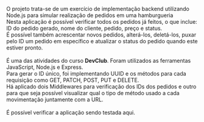 <p>O projeto trata-se de um exercício de implementação backend utilizando Node.js para simular realização de pedidos em uma hamburgueria<br>
Nesta aplicação é possível verificar todos os pedidos já feitos, o que inclue: ID do pedido gerado, nome do cliente, pedido, preço e status. <br>
É possível também acrescentar novos pedidos, alterá-los, deletá-los, puxar pelo ID um pedido em específico e atualizar o status do pedido quando este estiver pronto.
  <br>
  <br>
É uma das atividades do curso <b>DevClub</b>. Foram utilizados as ferramentas JavaScript, Node.js e Express. <br>
Para gerar o ID único, foi implementando UUID e os métodos para cada requisição como GET, PATCH, POST, PUT e DELETE.<br>
Há aplicado dois Middlewares para verificação dos IDs dos pedidos e outro para que seja possível visualizar qual o tipo de método usado a cada movimentação juntamente com a URL.
<br>
<br>
É possível verificar a aplicação sendo testada aqui.
</p>

